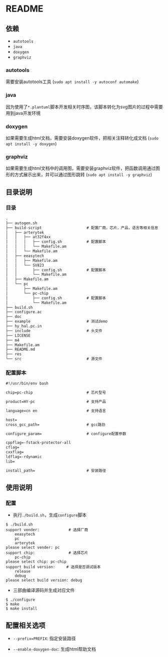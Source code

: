 # README

## 依赖

* `autotools`
* `java`
* `doxygen`
* `graphviz`

### autotools

需要安装autotools工具 (`sudo apt install -y autoconf automake`)

### java

因为使用了`*.plantuml`脚本开发相关时序图，该脚本转化为svg图片的过程中需要用到java开发环境

### doxygen

如果需要生成html文档，需要安装doxygen软件，把相关注释转化成文档 (`sudo apt install -y doxygen`)

### graphviz

如果需要生成html文档中的调用图，需要安装graphviz软件，把函数调用通过图形的方式展示出来，并可以通过图形跳转 (`sudo apt install -y graphviz`)

## 目录说明

### 目录

```txt
.
├── autogen.sh
├── build-script                    # 配置厂商，芯片，产品，语言等相关信息
│   ├── arterytek
│   │   ├── at32f4xx
│   │   │   ├── config.sh           # 配置脚本
│   │   │   └── Makefile.am
│   │   └── Makefile.am
│   ├── eeasytech
│   │   ├── Makefile.am
│   │   └── SV823
│   │       ├── config.sh           # 配置脚本
│   │       └── Makefile.am
│   ├── Makefile.am
│   └── pc
│       ├── Makefile.am
│       └── pc-chip
│           ├── config.sh           # 配置脚本
│           └── Makefile.am
├── build.sh
├── configure.ac
├── doc
├── example                         # 测试demo
├── hy_hal.pc.in
├── include                         # 头文件
├── LICENSE
├── m4
├── Makefile.am
├── README.md
├── res
└── src                             # 源文件
```

### 配置脚本

```txt
#!/usr/bin/env bash

chip=pc-chip                        # 芯片型号

product=HY-pc                       # 支持产品

language=cn en                      # 支持语言

host=
cross_gcc_path=                     # gcc路劲

configure_param=                    # configure配置参数

cppflag=-fstack-protector-all
cflag=
cxxflag=
ldflag=-rdynamic
lib=

install_path=                       # 安装路径
```

## 使用说明

### 配置

* 执行`./build.sh`，生成`configure`脚本

```shell
$ ./build.sh 
support vender:             # 选择厂商
    eeasytech
    pc
    arterytek
please select vender: pc
support chip:               # 选择芯片
    pc-chip
please select chip: pc-chip
support build version:     # 选择是否调试版本
    release
    debug
please select build version: debug
```

* 三部曲编译源码并生成对应文件

```shell
$ ./configure
$ make
$ make install
```

## 配置相关选项

* `--prefix=PREFIX`: 指定安装路径

* `--enable-doxygen-doc`: 生成html帮助文档

